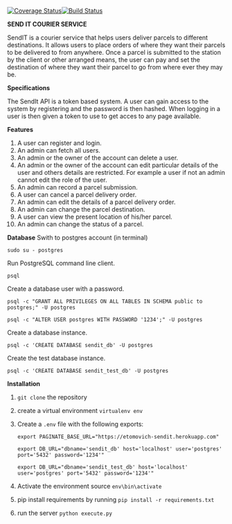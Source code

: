 [![Coverage Status](https://coveralls.io/repos/github/Etomovich/SendIt_ch_2/badge.svg?branch=develop1)](https://coveralls.io/github/Etomovich/SendIt_ch_2?branch=develop1)[![Build Status](https://travis-ci.org/Etomovich/SendIt_ch_2.svg?branch=develop1)](https://travis-ci.org/Etomovich/SendIt_ch_2.svg?branch=develop1)

**SEND IT COURIER SERVICE** 

SendIT is a courier service that helps users deliver parcels to different destinations. It allows users to place orders of where they want their parcels to be delivered to from anywhere. Once a parcel is submitted to the station by the client or other arranged means, the user can pay and set the destination of where they want their parcel to go from where ever they may be.

**Specifications**

The SendIt API is a token based system. A user can gain access to the system by registering and the password is then hashed. When logging in a user is then given a token to use to get acces to any page available. 

**Features**
1. A user can register and login.
1. An admin can fetch all users.
1. An admin or the owner of the account can delete a user.
1. An admin or the owner of the account can edit particular details of the user and others details are 
restricted. For example a user if not an admin cannot edit the role of the user.
1. An admin can record a parcel submission.
1. A user can cancel a parcel delivery order.
1. An admin can edit the details of a parcel delivery order.
1. An admin can change the parcel destination.
1. A user can view the present location of his/her parcel.
1. An admin can change the status of a parcel.

**Database**
Swith to postgres account (in terminal)

`sudo su - postgres`

Run PostgreSQL command line client.

`psql`

Create a database user with a password.

`psql -c "GRANT ALL PRIVILEGES ON ALL TABLES IN SCHEMA public to postgres;" -U postgres`

`psql -c "ALTER USER postgres WITH PASSWORD '1234';" -U postgres`

Create a database instance.

`psql -c 'CREATE DATABASE sendit_db' -U postgres`

Create the test database instance.

`psql -c 'CREATE DATABASE sendit_test_db' -U postgres`



**Installation**

1. `git clone` the repository
1. create a virtual environment `virtualenv env`
1. Create a `.env` file with the following exports:

    `export PAGINATE_BASE_URL="https://etomovich-sendit.herokuapp.com"`

    `export DB_URL="dbname='sendit_db' host='localhost' user='postgres' port='5432' password='1234'"`

    `export DB_URL="dbname='sendit_test_db' host='localhost' user='postgres' port='5432' password='1234'"`
    
1. Activate the environment source `env\bin\activate`
1. pip install requirements by running `pip install -r requirements.txt`
1. run the server `python execute.py`

